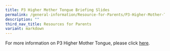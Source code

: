 ```yaml
---
title: P3 Higher Mother Tongue Briefing Slides
permalink: /general-information/Resource-for-Parents/P3-Higher-Mother-Tongue-Briefing-Slides/
description: ""
third_nav_title: Resources for Parents
variant: markdown
---
```

For more information on P3 Higher Mother Tongue, please click [here](/files/Resource%20for%20Parents/P3%20HMTL%20Briefing%20Slides/P3_and_P4_HMTL_Briefing_Slides_for_parents__updated_25_Oct_2024.pdf).